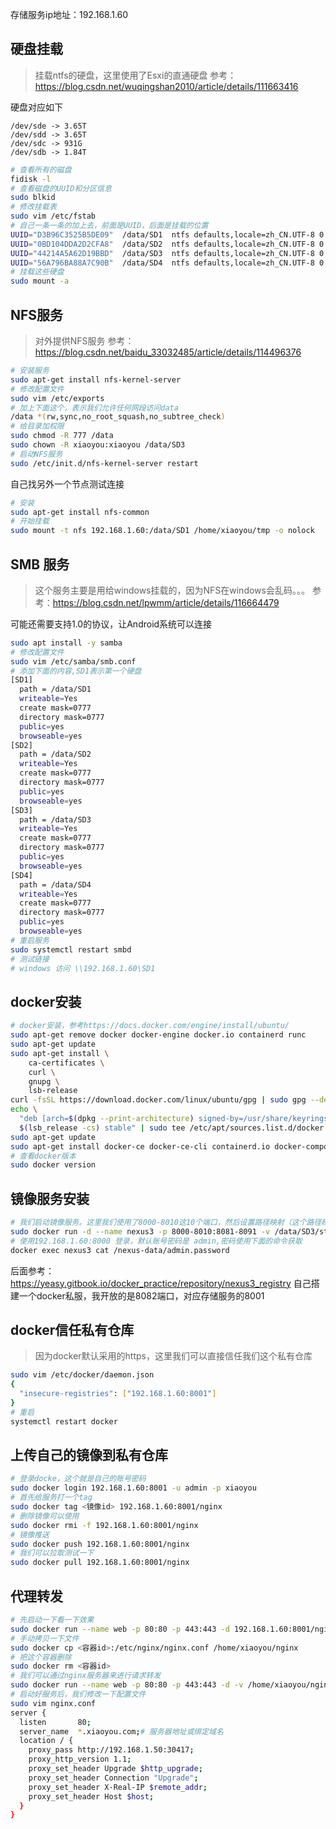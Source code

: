 存储服务ip地址：192.168.1.60

## 硬盘挂载
> 挂载ntfs的硬盘，这里使用了Esxi的直通硬盘
> 参考：https://blog.csdn.net/wuqingshan2010/article/details/111663416

硬盘对应如下
```
/dev/sde -> 3.65T 
/dev/sdd -> 3.65T 
/dev/sdc -> 931G
/dev/sdb -> 1.84T
```

```bash
# 查看所有的磁盘
fidisk -l
# 查看磁盘的UUID和分区信息
sudo blkid
# 修改挂载表
sudo vim /etc/fstab
# 自己一条一条的加上去，前面是UUID，后面是挂载的位置
UUID="D3B96C3525B5DE09"  /data/SD1  ntfs defaults,locale=zh_CN.UTF-8 0 0
UUID="0BD104DDA2D2CFA8"  /data/SD2  ntfs defaults,locale=zh_CN.UTF-8 0 0
UUID="44214A5A62D19BBD"  /data/SD3  ntfs defaults,locale=zh_CN.UTF-8 0 0
UUID="56A796BA88A7C90B"  /data/SD4  ntfs defaults,locale=zh_CN.UTF-8 0 0
# 挂载这些硬盘
sudo mount -a
```

## NFS服务

> 对外提供NFS服务
> 参考：https://blog.csdn.net/baidu_33032485/article/details/114496376

```bash
# 安装服务
sudo apt-get install nfs-kernel-server 
# 修改配置文件
sudo vim /etc/exports
# 加上下面这个，表示我们允许任何网段访问data
/data *(rw,sync,no_root_squash,no_subtree_check)
# 给目录加权限
sudo chmod -R 777 /data
sudo chown -R xiaoyou:xiaoyou /data/SD3
# 启动NFS服务
sudo /etc/init.d/nfs-kernel-server restart
```

自己找另外一个节点测试连接
```bash
# 安装
sudo apt-get install nfs-common
# 开始挂载
sudo mount -t nfs 192.168.1.60:/data/SD1 /home/xiaoyou/tmp -o nolock
```

## SMB 服务
> 这个服务主要是用给windows挂载的，因为NFS在windows会乱码。。。
> 参考：https://blog.csdn.net/lpwmm/article/details/116664479

可能还需要支持1.0的协议，让Android系统可以连接

```bash
sudo apt install -y samba
# 修改配置文件
sudo vim /etc/samba/smb.conf
# 添加下面的内容,SD1表示第一个硬盘
[SD1]
  path = /data/SD1
  writeable=Yes
  create mask=0777
  directory mask=0777
  public=yes
  browseable=yes
[SD2]
  path = /data/SD2
  writeable=Yes
  create mask=0777
  directory mask=0777
  public=yes
  browseable=yes
[SD3]
  path = /data/SD3
  writeable=Yes
  create mask=0777
  directory mask=0777
  public=yes
  browseable=yes
[SD4]
  path = /data/SD4
  writeable=Yes
  create mask=0777
  directory mask=0777
  public=yes
  browseable=yes
# 重启服务
sudo systemctl restart smbd
# 测试链接
# windows 访问 \\192.168.1.60\SD1
```

## docker安装
```bash
# docker安装，参考https://docs.docker.com/engine/install/ubuntu/
sudo apt-get remove docker docker-engine docker.io containerd runc
sudo apt-get update
sudo apt-get install \
    ca-certificates \
    curl \
    gnupg \
    lsb-release
curl -fsSL https://download.docker.com/linux/ubuntu/gpg | sudo gpg --dearmor -o /usr/share/keyrings/docker-archive-keyring.gpg
echo \
  "deb [arch=$(dpkg --print-architecture) signed-by=/usr/share/keyrings/docker-archive-keyring.gpg] https://download.docker.com/linux/ubuntu \
  $(lsb_release -cs) stable" | sudo tee /etc/apt/sources.list.d/docker.list > /dev/null
sudo apt-get update
sudo apt-get install docker-ce docker-ce-cli containerd.io docker-compose-plugin
# 查看docker版本
sudo docker version
```


## 镜像服务安装
```bash
# 我们启动镜像服务。这里我们使用了8000-8010这10个端口，然后设置路径映射（这个路径映射后面可以自己修改一下仓库的存储路径。。。）
sudo docker run -d --name nexus3 -p 8000-8010:8081-8091 -v /data/SD3/stroage/nexus:/var/nexus-data sonatype/nexus3
# 使用192.168.1.60:8000 登录，默认账号密码是 admin,密码使用下面的命令获取
docker exec nexus3 cat /nexus-data/admin.password
```
后面参考：https://yeasy.gitbook.io/docker_practice/repository/nexus3_registry 自己搭建一个docker私服，我开放的是8082端口，对应存储服务的8001

## docker信任私有仓库
> 因为docker默认采用的https，这里我们可以直接信任我们这个私有仓库
```bash
sudo vim /etc/docker/daemon.json 
{
  "insecure-registries": ["192.168.1.60:8001"]
}
# 重启
systemctl restart docker
```

## 上传自己的镜像到私有仓库
```bash
# 登录docke，这个就是自己的账号密码
sudo docker login 192.168.1.60:8001 -u admin -p xiaoyou
# 首先给服务打一个tag
sudo docker tag <镜像id> 192.168.1.60:8001/nginx
# 删除镜像可以使用
sudo docker rmi -f 192.168.1.60:8001/nginx
# 镜像推送
sudo docker push 192.168.1.60:8001/nginx
# 我们可以拉取测试一下
sudo docker pull 192.168.1.60:8001/nginx
```

## 代理转发
```bash
# 先启动一下看一下效果
sudo docker run --name web -p 80:80 -p 443:443 -d 192.168.1.60:8001/nginx
# 手动拷贝一下文件
sudo docker cp <容器id>:/etc/nginx/nginx.conf /home/xiaoyou/nginx
# 把这个容器删除
sudo docker rm <容器id>
# 我们可以通过nginx服务器来进行请求转发
sudo docker run --name web -p 80:80 -p 443:443 -d -v /home/xiaoyou/nginx/nginx.conf:/etc/nginx/nginx.conf 192.168.1.60:8001/nginx
# 启动好服务后，我们修改一下配置文件
sudo vim nginx.conf
server {
  listen       80;
  server_name  *.xiaoyou.com;# 服务器地址或绑定域名
  location / {
    proxy_pass http://192.168.1.50:30417;
    proxy_http_version 1.1;
    proxy_set_header Upgrade $http_upgrade;
    proxy_set_header Connection "Upgrade";
    proxy_set_header X-Real-IP $remote_addr;
    proxy_set_header Host $host;
  }
}
```

